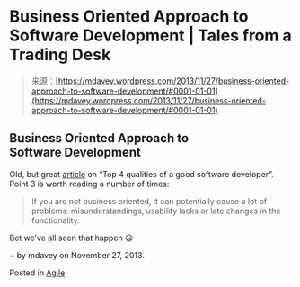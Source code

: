 <!--yml
category: 未分类
date: 2024-05-18 05:56:57
-->

# Business Oriented Approach to Software Development | Tales from a Trading Desk

> 来源：[https://mdavey.wordpress.com/2013/11/27/business-oriented-approach-to-software-development/#0001-01-01](https://mdavey.wordpress.com/2013/11/27/business-oriented-approach-to-software-development/#0001-01-01)

## Business Oriented Approach to Software Development

Old, but great [article](http://blog.goyello.com/2012/03/08/top-4-qualities-of-a-good-software-developer/) on “Top 4 qualities of a good software developer”.  Point 3 is worth reading a number of times:

> If you are not business oriented, it can potentially cause a lot of problems: misunderstandings, usability lacks or late changes in the functionality.

Bet we’ve all seen that happen 😦

~ by mdavey on November 27, 2013.

Posted in [Agile](https://mdavey.wordpress.com/category/agile/)